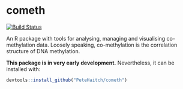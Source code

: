 # cometh
[![Build Status](https://travis-ci.org/PeteHaitch/cometh.png?branch=master)](https://travis-ci.org/PeteHaitch/cometh)

An R package with tools for analysing, managing and visualising co-methylation data. Loosely speaking, co-methylation is the correlation structure of DNA methylation.

__This package is in very early development.__ Nevertheless, it can be installed with:
```R
devtools::install_github("PeteHaitch/cometh")
```